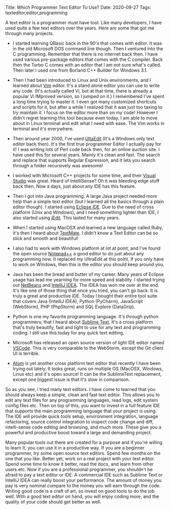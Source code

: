 Title: Which Programmer Text Editor To Use?
Date: 2020-09-27
Tags: texteditor,editor,programming



A text editor is a programmer must have tool. Like many developers, I have used quite a few text editors over the years. Here are some that got me through many projects.

* I started learning QBasic back in the 90's that comes with editor. It was in the old Microsoft DOS command line though. Then I ventured into the C programming. Remember that there is no internet back then. I have used various pre-package editors that comes with the C compiler. Back then the Turbo C comes with an editor that I am not sure what's called. Then later I used one from Borland C++ Builder for Windows 3.1.

* Then I had been introduced to Linux and Unix environments, and I learned about [Vim](https://www.vim.org/) editor. It's a stand alone editor you can use to write any code. (It's actually called Vi, but at that time, there is already a popular Vi IMproved version, so I jumped on it.) I remembered I've spent a long time trying to master it. I even got many customized shortcuts and scripts for it, but after a while I realized that it was just too taxing to try maintain it. I focus on the editor more than on my code! However I didn't regret learning this tool because even today, I am able to move about in Linux terminal and edit what I need with ease. The Vim works in terminal and it's everywhere.

* Then around year 2000, I've used [UltaEdit](https://www.ultraedit.com/) (It's a Windows only text editor back then). It's the first true programmer Editor I actually pay for it! I was writing lots of Perl code back then, for an online auction site. I have used this for several years. Mainly it's clean and fast. The search and replace that supports Regular Expression, and it lets you search through a folder recursively was awesome!

* I worked with Microsoft C++ projects for some time, and their [Visual Studio](https://visualstudio.microsoft.com/) was great. Heard of IntelliSense? Oh it was bleeding edge stuff back then. Now a days, just about any IDE has this feature.

* Then I got into Java programming. A large Java project needed more help than a simple text editor (but I learned all the basics through a plain editor though). I started using [Eclipse IDE](https://www.eclipse.org/). Due to the need of cross platform (Unix and Windows), and I need something lighter than IDE, I also started using [jEdit](http://www.jedit.org/). This lasted for many years.

* When I started using MacOSX and learned a new language called Ruby, it's then I heard about [TextMate](https://macromates.com/). I didn't know a Text Editor can be so slick and smooth and beautiful!

* I also had to work with Windows platform at lot at point, and I've found the open source [Notepad++](https://notepad-plus-plus.org/downloads/) a good editor to do just about any programming now. It replaced my UltraEdit at this point. If you only have to work on Windows, then this is the editor you should keep around you.

* Java has been the bread and butter of my career. Many years of Eclipse usage has lead me  yearning for more speed and stability. I started trying out [NetBeans](https://netbeans.org/) and [IntelliJ IDEA](https://www.jetbrains.com/idea/). The IDEA has won me over at the end. It's like one of those thing that once you tried, you can't go back. It is truly a great and productive IDE. Today I bought their entire tool suite that covers Java (IntelliJ IDEA), Python (PyCharm), JavaScript (WebStorm), PHP (PhpStorm) and SQL Explore (DataGrip).

* Python is one my favorite programming language. It's through python programmers, that I heard about [Sublime Text](https://www.sublimetext.com/). It's a cross platform that's truly beautify, fast and light to use for any text and programming coding. I still use this today for any quick text editing.

* Microsoft has released an open source version of light IDE editor named [VSCode](https://code.visualstudio.com/). This is very comparable to the WebStorm, except the Git client UI is terrible.

* [Atom](https://atom.io/) is yet another cross platform text editor that recently I have been trying out lately. It looks great, runs on multiple OS (MacOSX, Windows, Linux etc) and it's open source! It can be the SublimeText replacement, except one biggest issue is that it's slow in comparison.

So as you see, I tried many text editors. I have come to learned that you should always keep a simple, clean and fast text editor. This allows you to edit any text files for any programming languages, read logs, edit system config files etc. Then on top of this, you want to invest in a full feature IDE that supports the main programming language that your project is using. The IDE will provide quick tools setup, environment integration, language refactoring, source control integration to inspect code change and diff, intelli-sense code editing and browsing, and much more. These give you a powerful and productive boost toward a large and demanding project.

Many popular tools out there are created for a purpose and if you're willing to learn it, you can use it in a productive way. If you are a beginner programmer, try some open source text editors. Spend few months on the one that you like. Better yet, work on a real project with your text editor. Spend some time to know it better, read the docs, and learn from other users etc. Now if you are a professional programmer, you shouldn't be afraid to pay a text editor or IDE. A commercial IDE such as Sublime Text or IntelliJ IDEA can really boost your performance. The amount of money you pay is very nominal compare to the money you will earn through the code. Writing good code is a craft of art, so invest on good tools to do the job well. With a good text editor on hand, you will enjoy coding more, and the quality of your code should get better as well.

